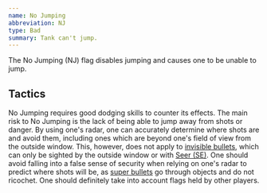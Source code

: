```yaml
---
name: No Jumping
abbreviation: NJ
type: Bad
summary: Tank can't jump.
---
```


The No Jumping (NJ) flag disables jumping and causes one to be unable to jump.

## Tactics

No Jumping requires good dodging skills to counter its effects. The main risk to No Jumping is the lack of being able to jump away from shots or danger. By using one's radar, one can accurately determine where shots are and avoid them, including ones which are beyond one's field of view from the outside window. This, however, does not apply to [invisible bullets](../invisible-bullet/), which can only be sighted by the outside window or with [Seer (SE)](../seer/). One should avoid falling into a false sense of security when relying on one's radar to predict where shots will be, as [super bullets](../super-bullet/) go through objects and do not ricochet. One should definitely take into account flags held by other players.
